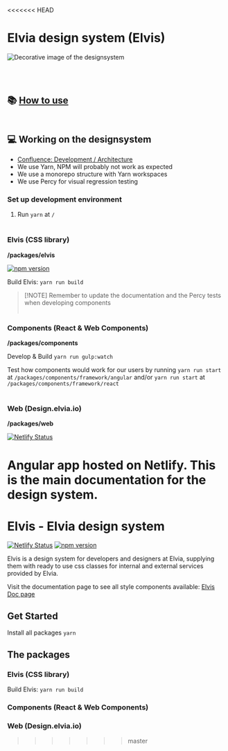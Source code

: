 <<<<<<< HEAD
# Elvia design system (Elvis)

![Decorative image of the designsystem](https://design.elvia.io/assets/DSIllustration.png)

</br> </br>

## 📚 [How to use](https://design.elvia.io/)</br></br>

## 💻 Working on the designsystem

- [Confluence: Development / Architecture](https://elvia.atlassian.net/wiki/spaces/TEAMATOM/pages/309562041/Utvikling+og+arkitektur)
- We use Yarn, NPM will probably not work as expected
- We use a monorepo structure with Yarn workspaces
- We use Percy for visual regression testing

### Set up development environment

1. Run `yarn` at `/` </br> </br>

### Elvis (CSS library)

**/packages/elvis**

[![npm version](https://badge.fury.io/js/%40elvia%2Felvis.svg)](https://badge.fury.io/js/%40elvia%2Felvis)

Build Elvis: `yarn run build`

> [!NOTE] Remember to update the documentation and the Percy tests when developing components </br> </br>

### Components (React & Web Components)

**/packages/components**

Develop & Build `yarn run gulp:watch`

Test how components would work for our users by running `yarn run start` at
`/packages/components/framework/angular` and/or `yarn run start` at `/packages/components/framework/react`
</br> </br>

### Web (Design.elvia.io)

**/packages/web**

[![Netlify Status](https://api.netlify.com/api/v1/badges/a7c263fb-8570-458d-8d9e-4fb84fbb2f8e/deploy-status)](https://app.netlify.com/sites/elvis-designsystem/deploys)

Angular app hosted on Netlify. This is the main documentation for the design system.
=======
# Elvis - Elvia design system

[![Netlify Status](https://api.netlify.com/api/v1/badges/a7c263fb-8570-458d-8d9e-4fb84fbb2f8e/deploy-status)](https://app.netlify.com/sites/elvis-designsystem/deploys)
[![npm version](https://badge.fury.io/js/%40elvia%2Felvis.svg)](https://badge.fury.io/js/%40elvia%2Felvis)

Elvis is a design system for developers and designers at Elvia, supplying them with ready to use css classes
for internal and external services provided by Elvia.

Visit the documentation page to see all style components available:
[Elvis Doc page](https://elvis-designsystem.netlify.com/)

## Get Started

Install all packages `yarn`

## The packages

### Elvis (CSS library)

Build Elvis: `yarn run build`

### Components (React & Web Components)

### Web (Design.elvia.io)
>>>>>>> master
